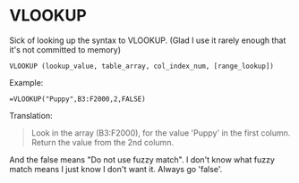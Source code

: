 # VLOOKUP

Sick of looking up the syntax to VLOOKUP. (Glad I use it rarely enough that it's not committed to memory)

    
    VLOOKUP (lookup_value, table_array, col_index_num, [range_lookup])
    
    
Example:

    =VLOOKUP("Puppy",B3:F2000,2,FALSE)
    

Translation:
>   Look in the array (B3:F2000), for the value 'Puppy' in the first column. Return the value from the 2nd column. 


And the false means "Do not use fuzzy match". I don't know what fuzzy match means I just know I don't want it. Always go 'false'.
